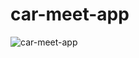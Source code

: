 # car-meet-app
![car-meet-app](https://user-images.githubusercontent.com/69175998/159408917-9244cc8b-9718-468c-ba38-94b19fad2993.png)
